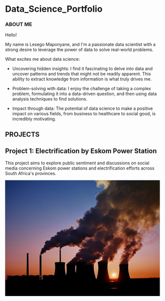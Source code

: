 # Data_Science_Portfolio
### ABOUT ME 
Hello!

My name is Lesego Maponyane, and I'm a passionate data scientist with a strong desire to leverage the power of data to solve real-world problems.

What excites me about data science:

- Uncovering hidden insights: I find it fascinating to delve into data and uncover patterns and trends that might not be readily apparent. This ability to extract knowledge from information is what truly drives me.

- Problem-solving with data: I enjoy the challenge of taking a complex problem, formulating it into a data-driven question, and then using data analysis techniques to find solutions.

- Impact through data: The potential of data science to make a positive impact on various fields, from business to healthcare to social good, is incredibly motivating. 

## PROJECTS

## Project 1: Electrification by Eskom Power Station
This project aims to explore public sentiment and discussions on social media concerning Eskom power stations and electrification efforts across South Africa's provinces.

![](https://github.com/lesego-maponyane/Data_Science_Portfolio/blob/main/PYTHON/Images/Eskom%20power%20station.jpeg)
